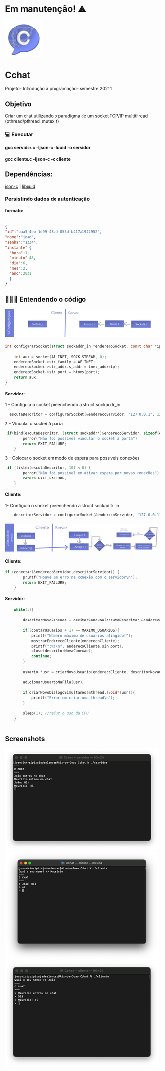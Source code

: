 # Em manutenção! ⚠️
[<img src="logo.png" width="120" />](logo.png)
# Cchat
Projeto- Introdução à programação- semestre 2021.1
## Objetivo
Criar um chat utilizando o paradigma de um socket TCP/IP multithread (pthread/pthread_mutex_t)

### 💻 Executar
#### gcc servidor.c -ljson-c -luuid -o servidor 
#### gcc cliente.c -ljson-c -o cliente

## Dependências:
[json-c](https://github.com/json-c/json-c)
| [libuuid](https://linux.die.net/man/3/libuuid)


### Persistindo dados de autenticação
#### formato:
```json

{
"id":"baa5f4eb-1d99-48ad-853d-b417a1942952",
"nome":"joao",
"senha":"1234",
"instante":{
  "hora":11,
  "minuto":48,
  "dia":6,
  "mes":2,
  "ano":2021
  }
}

```

## 👨🏽‍💻 Entendendo o código

#### [<img src="explicacaoIlustrada/explicacao1.png"  />](explicacao1.png)

```C
int configurarSocket(struct sockaddr_in *enderecoSocket, const char *ip, int port){

    int aux = socket(AF_INET, SOCK_STREAM, 0);
    enderecoSocket->sin_family = AF_INET;
    enderecoSocket->sin_addr.s_addr = inet_addr(ip);
    enderecoSocket->sin_port = htons(port);
    return aux;
}
```
#### Servidor:
1 - Configura o socket preenchendo a struct sockaddr_in

```C
  escutaDescritor = configurarSocket(&enderecoServidor, "127.0.0.1", 1247);
```

2 - Vincular o socket à porta 
```C
 if(bind(escutaDescritor, (struct sockaddr*)&enderecoServidor, sizeof(enderecoServidor)) < 0) {
        perror("Não foi possivel vincular o socket à porta");
        return EXIT_FAILURE;
    }
```
3 - Colocar o socket em modo de espera para possíveis conexões
```C
 if (listen(escutaDescritor, 10) < 0) {
        perror("Não foi possivel em ativar espera por novas conexões");
        return EXIT_FAILURE;
    }
```
#### Cliente:

1- Configura o socket preenchendo a struct sockaddr_in

```C
    descritorServidor = configurarSocket(&enderecoServidor, "127.0.0.1", 1247);
```

#### [<img src="explicacaoIlustrada/explicacao2.png"/>](explicacao2.png)
#### Cliente:
```C
if (conectar(&enderecoServidor,descritorServidor)) {
        printf("Houve um erro na conexão com o servidor\n");
        return EXIT_FAILURE;
    }
```
#### Servidor:
```C
    while(1){

        descritorNovaConexao = aceitarConexao(escutaDescritor,&enderecoCliente);

        if((contarUsuarios + 1) == MAXIMO_USUARIOS){
            printf("Número máximo de usuários atingido!");
            mostrarEnderecoCliente(enderecoCliente);
            printf(":%d\n", enderecoCliente.sin_port);
            close(descritorNovaConexao);
            continue;
        }

        usuario *usr = criarNovoUsuario(enderecoCliente, descritorNovaConexao);

        adicionarUsuarioNaFila(usr);

        if(criarNovoDialogoSimultaneo(&thread,(void*)usr)){
            printf("Error em criar uma thread\n");
        }

        sleep(1); //reduz o uso da CPU
    }
    
```


## Screenshots

[<img src="screenshots/screenshot2.png" width="500" />](screenshot2.png)
[<img src="screenshots/screenshot1.png" width="500" />](screenshot1.png)
[<img src="screenshots/screenshot3.png" width="500" />](screenshot3.png)
